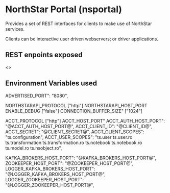 # NorthStar Portal (nsportal)

Provides a set of REST interfaces for clients to make use of NorthStar services.

Clients can be interactive user driven webservers;  or driver applications.

## REST enpoints exposed
<<tbd>>

## Environment Variables used

ADVERTISED_PORT": "8080",

NORTHSTARAPI_PROTOCOL ["http"]
NORTHSTARAPI_HOST_PORT 
ENABLE_DEBUG ["false"]
CONNECTION_BUFFER_SIZE" ["1024"]

ACCT_PROTOCOL   ["http"]
ACCT_HOST_PORT" 
ACCT_AUTH_HOST_PORT": "@ACCT_AUTH_HOST_PORT@",
ACCT_CLIENT_ID": "@CLIENT_ID@",
ACCT_SECRET": "@CLIENT_SECRET@",
ACCT_CLIENT_SCOPES": "ts.configuration",
ACCT_USER_SCOPES": "ts.user ts.user.ro ts.transformation ts.transformation.ro ts.notebook ts.notebook.ro ts.model.ro ts.nsobject.ro",


KAFKA_BROKERS_HOST_PORT": "@KAFKA_BROKERS_HOST_PORT@",
ZOOKEEPER_HOST_PORT": "@ZOOKEEPER_HOST_PORT@",
LOGGER_KAFKA_BROKERS_HOST_PORT": "@LOGGER_KAFKA_BROKERS_HOST_PORT@",
LOGGER_ZOOKEEPER_HOST_PORT": "@LOGGER_ZOOKEEPER_HOST_PORT@",

